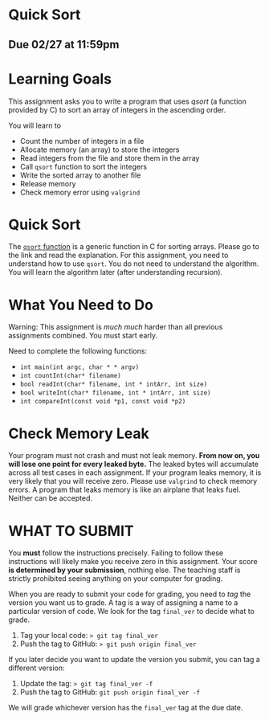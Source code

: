 # Quick Sort

## Due 02/27 at 11:59pm

Learning Goals 
==============

This assignment asks you to write a program that uses *qsort* (a
function provided by C) to sort an array of integers in the ascending
order.

You will learn to
* Count the number of integers in a file
* Allocate memory (an array) to store the integers
* Read integers from the file and store them in the array
* Call `qsort` function to sort the integers
* Write the sorted array to another file
* Release memory
* Check memory error using `valgrind`

Quick Sort
==============

The [`qsort` function](https://linux.die.net/man/3/qsort) is a generic
function in C for sorting arrays. Please go to the link and read the
explanation.  For this assignment, you need to understand how to use
`qsort`. You do not need to understand the algorithm. You will learn
the algorithm later (after understanding recursion).

What You Need to Do
===================

Warning: This assignment is *much much* harder than all previous assignments combined. You must start early.

 Need to complete the following functions:
 * `int main(int argc, char * * argv)`
 * `int countInt(char* filename)`
 * `bool readInt(char* filename, int * intArr, int size)`
 * `bool writeInt(char* filename, int * intArr, int size)`
 * `int compareInt(const void *p1, const void *p2)`

Check Memory Leak
=================

Your program must not crash and must not leak memory.  **From now on,
you will lose one point for every leaked byte.** The leaked bytes will
accumulate across all test cases in each assignment. If your program
leaks memory, it is very likely that you will receive zero.  Please
use `valgrind` to check memory errors. A program that leaks memory is
like an airplane that leaks fuel. Neither can be accepted.

WHAT TO SUBMIT
==============


You **must** follow the instructions precisely. Failing to follow
these instructions will likely make you receive zero in this
assignment.  Your score **is determined by your submission**, nothing
else.  The teaching staff is strictly prohibited seeing anything on
your computer for grading.

When you are ready to submit your code for grading, you need to *tag* the version you want us to grade. A tag is a way of assigning a name to a particular version of code. We look for the tag `final_ver` to decide what to grade.

1. Tag your local code: `> git tag final_ver`
2. Push the tag to GitHub: `> git push origin final_ver`

If you later decide you want to update the version you submit, you can tag a different version:

1. Update the tag: `> git tag final_ver -f`
2. Push the tag to GitHub: `git push origin final_ver -f`

We will grade whichever version has the `final_ver` tag at the due date.
